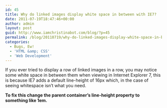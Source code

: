 ```yaml
---
id: 45
title: Why do linked images display white space in between with IE7?
date: 2011-07-19T18:47:46+00:00
author: admin
layout: post
guid: http://www.iamchristinabot.com/blog/?p=45
permalink: /blog/20110719/why-do-linked-images-display-white-space-in-between-with-ie/
categories:
  - Bugs, Ew!
  - 'HTML &amp; CSS'
  - 'Web Development'
---
```

If you ever tried to display a row of linked images in a row, you may notice some white space in between them when viewing in Internet Explorer 7, this is because IE7 adds a default line-height of 16px which, in the case of seeing whitespace isn&#8217;t what you need.

**To fix this change the parent container&#8217;s line-height property to something like 1em.**
